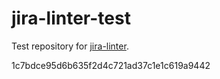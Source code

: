 # jira-linter-test

Test repository for [jira-linter].

[jira-linter]: https://github.com/btwrk/action-jira-linter
1c7bdce95d6b635f2d4c721ad37c1e1c619a9442
